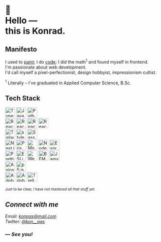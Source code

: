 <h1>
  🌱 <br />
  Hello &mdash; <br />
  this is Konrad.
</h1>

## Manifesto

I used to [paint](https://www.deviantart.com/kon-pas); I do [code](https://github.com/kon-pas?tab=repositories); I did the math<sup>1</sup> and found myself in frontend. <br/>
I&apos;m passionate about web development. <br />
I&apos;d call myself a pixel-perfectionist, design hobbyist, impressionism cultist.

<sup>1</sup> Literally &ndash; I&apos;ve graduated in Applied Computer Science, B.Sc.

## Tech Stack

<picture>
  <source media="(prefers-color-scheme: dark)" srcset="https://cdn.simpleicons.org/TypeScript/white">
  <source media="(prefers-color-scheme: light)" srcset="https://cdn.simpleicons.org/TypeScript/black">
  <img alt="TypeScript" title="TypeScript" height="32" width="32" src="https://cdn.simpleicons.org/TypeScript/black" />
</picture>
<picture>
  <source media="(prefers-color-scheme: dark)" srcset="https://cdn.simpleicons.org/JavaScript/white">
  <source media="(prefers-color-scheme: light)" srcset="https://cdn.simpleicons.org/JavaScript/black">
  <img alt="JavaScript" title="JavaScript" height="32" width="32" src="https://cdn.simpleicons.org/JavaScript/black" />
</picture>
<picture>
  <source media="(prefers-color-scheme: dark)" srcset="https://cdn.simpleicons.org/Python/white">
  <source media="(prefers-color-scheme: light)" srcset="https://cdn.simpleicons.org/Python/black">
  <img alt="Python" title="Python" height="32" width="32" src="https://cdn.simpleicons.org/Python/black" />
</picture>

<br />

<picture>
  <source media="(prefers-color-scheme: dark)" srcset="https://cdn.simpleicons.org/React/white">
  <source media="(prefers-color-scheme: light)" srcset="https://cdn.simpleicons.org/React/black">
  <img alt="React" title="React" height="32" width="32" src="https://cdn.simpleicons.org/React/black" />
</picture>
<picture>
  <source media="(prefers-color-scheme: dark)" srcset="https://cdn.simpleicons.org/ReactQuery/white">
  <source media="(prefers-color-scheme: light)" srcset="https://cdn.simpleicons.org/ReactQuery/black">
  <img alt="React Query" title="React Query" height="32" width="32" src="https://cdn.simpleicons.org/React Query/black" />
</picture>
<picture>
  <source media="(prefers-color-scheme: dark)" srcset="https://cdn.simpleicons.org/ReactRouter/white">
  <source media="(prefers-color-scheme: light)" srcset="https://cdn.simpleicons.org/ReactRouter/black">
  <img alt="React Router" title="React Router" height="32" width="32" src="https://cdn.simpleicons.org/ReactRouter/black" />
</picture>
<picture>
  <source media="(prefers-color-scheme: dark)" srcset="https://cdn.simpleicons.org/ReactHookForm/white">
  <source media="(prefers-color-scheme: light)" srcset="https://cdn.simpleicons.org/ReactHookForm/black">
  <img alt="React Hook Form" title="React Hook Form" height="32" width="32" src="https://cdn.simpleicons.org/ReactHookForm/black" />
</picture>

<br />

<picture>
  <source media="(prefers-color-scheme: dark)" srcset="https://cdn.simpleicons.org/TailwindCSS/white">
  <source media="(prefers-color-scheme: light)" srcset="https://cdn.simpleicons.org/TailwindCSS/black">
  <img alt="TailwindCSS" title="TailwindCSS" height="32" width="32" src="https://cdn.simpleicons.org/TailwindCSS/black" />
</picture>
<picture>
  <source media="(prefers-color-scheme: dark)" srcset="https://cdn.simpleicons.org/styledcomponents/white">
  <source media="(prefers-color-scheme: light)" srcset="https://cdn.simpleicons.org/styledcomponents/black">
  <img alt="styled-components" title="styled-components" height="32" width="32" src="https://cdn.simpleicons.org/styledcomponents/black" />
</picture>
<picture>
  <source media="(prefers-color-scheme: dark)" srcset="https://cdn.simpleicons.org/Sass/white">
  <source media="(prefers-color-scheme: light)" srcset="https://cdn.simpleicons.org/Sass/black">
  <img alt="Sass" title="Sass" height="32" width="32" src="https://cdn.simpleicons.org/Sass/black" />
</picture>

<br />

<picture>
  <source media="(prefers-color-scheme: dark)" srcset="https://cdn.simpleicons.org/Next.js/white">
  <source media="(prefers-color-scheme: light)" srcset="https://cdn.simpleicons.org/Next.js/black">
  <img alt="Next.js" title="Next.js" height="32" width="32" src="https://cdn.simpleicons.org/Next.js/black" />
</picture>
<picture>
  <source media="(prefers-color-scheme: dark)" srcset="https://cdn.simpleicons.org/Prisma/white">
  <source media="(prefers-color-scheme: light)" srcset="https://cdn.simpleicons.org/Prisma/black">
  <img alt="Prisma" title="Prisma" height="32" width="32" src="https://cdn.simpleicons.org/Prisma/black" />
</picture>
<picture>
  <source media="(prefers-color-scheme: dark)" srcset="https://cdn.simpleicons.org/MongoDB/white">
  <source media="(prefers-color-scheme: light)" srcset="https://cdn.simpleicons.org/MongoDB/black">
  <img alt="MongoDB" title="MongoDB" height="32" width="32" src="https://cdn.simpleicons.org/MongoDB/black" />
</picture>
<!-- <picture>
  <source media="(prefers-color-scheme: dark)" srcset="https://cdn.simpleicons.org/GraphQL/white">
  <source media="(prefers-color-scheme: light)" srcset="https://cdn.simpleicons.org/GraphQL/black">
  <img alt="GraphQL" title="GraphQL" height="32" width="32" src="https://cdn.simpleicons.org/GraphQL/black" />
</picture>
<picture>
  <source media="(prefers-color-scheme: dark)" srcset="https://cdn.simpleicons.org/ApolloGraphQL/white">
  <source media="(prefers-color-scheme: light)" srcset="https://cdn.simpleicons.org/ApolloGraphQL/black">
  <img alt="Apollo GraphQL" title="Apollo GraphQL" height="32" width="32" src="https://cdn.simpleicons.org/ApolloGraphQL/black" />
</picture> -->
<picture>
  <source media="(prefers-color-scheme: dark)" srcset="https://cdn.simpleicons.org/Node.js/white">
  <source media="(prefers-color-scheme: light)" srcset="https://cdn.simpleicons.org/Node.js/black">
  <img alt="Node.js" title="Node.js" height="32" width="32" src="https://cdn.simpleicons.org/Node.js/black" />
</picture>
<picture>
  <source media="(prefers-color-scheme: dark)" srcset="https://cdn.simpleicons.org/Express/white">
  <source media="(prefers-color-scheme: light)" srcset="https://cdn.simpleicons.org/Express/black">
  <img alt="Express.js" title="Express.js" height="32" width="32" src="https://cdn.simpleicons.org/Express/black" />
</picture>

<br />

<picture>
  <source media="(prefers-color-scheme: dark)" srcset="https://cdn.simpleicons.org/Prettier/white">
  <source media="(prefers-color-scheme: light)" srcset="https://cdn.simpleicons.org/Prettier/black">
  <img alt="Prettier" title="Prettier" height="32" width="32" src="https://cdn.simpleicons.org/Prettier/black" />
</picture>
<picture>
  <source media="(prefers-color-scheme: dark)" srcset="https://cdn.simpleicons.org/ESLint/white">
  <source media="(prefers-color-scheme: light)" srcset="https://cdn.simpleicons.org/ESLint/black">
  <img alt="ESLint" title="ESLint" height="32" width="32" src="https://cdn.simpleicons.org/ESLint/black" />
</picture>
<picture>
  <source media="(prefers-color-scheme: dark)" srcset="https://cdn.simpleicons.org/Webpack/white">
  <source media="(prefers-color-scheme: light)" srcset="https://cdn.simpleicons.org/Webpack/black">
  <img alt="Webpack" title="Webpack" height="32" width="32" src="https://cdn.simpleicons.org/Webpack/black" />
</picture>
<!-- <picture>
  <source media="(prefers-color-scheme: dark)" srcset="https://cdn.simpleicons.org/Babel/white">
  <source media="(prefers-color-scheme: light)" srcset="https://cdn.simpleicons.org/Babel/black">
  <img alt="Babel" title="Babel" height="32" width="32" src="https://cdn.simpleicons.org/Babel/black" />
</picture> -->
<picture>
  <source media="(prefers-color-scheme: dark)" srcset="https://cdn.simpleicons.org/BEM/white">
  <source media="(prefers-color-scheme: light)" srcset="https://cdn.simpleicons.org/BEM/black">
  <img alt="BEM" title="BEM" height="32" width="32" src="https://cdn.simpleicons.org/BEM/black" />
</picture>
<picture>
  <source media="(prefers-color-scheme: dark)" srcset="https://cdn.simpleicons.org/Jamstack/white">
  <source media="(prefers-color-scheme: light)" srcset="https://cdn.simpleicons.org/Jamstack/black">
  <img alt="Jamstack" title="Jamstack" height="32" width="32" src="https://cdn.simpleicons.org/Jamstack/black" />
</picture>

<br />

<picture>
  <source media="(prefers-color-scheme: dark)" srcset="https://cdn.simpleicons.org/Axios/white">
  <source media="(prefers-color-scheme: light)" srcset="https://cdn.simpleicons.org/Axios/black">
  <img alt="Axios" title="Axios" height="32" width="32" src="https://cdn.simpleicons.org/Axios/black" />
</picture>
<picture>
  <source media="(prefers-color-scheme: dark)" srcset="https://cdn.simpleicons.org/p5.js/white">
  <source media="(prefers-color-scheme: light)" srcset="https://cdn.simpleicons.org/p5.js/black">
  <img alt="p5.js" title="p5.js" height="32" width="32" src="https://cdn.simpleicons.org/p5.js/black" />
</picture>

<br />

<picture>
  <source media="(prefers-color-scheme: dark)" srcset="https://cdn.simpleicons.org/AdobeIllustrator/white">
  <source media="(prefers-color-scheme: light)" srcset="https://cdn.simpleicons.org/AdobeIllustrator/black">
  <img alt="Adobe Illustrator" title="Adobe Illustrator" height="32" width="32" src="https://cdn.simpleicons.org/AdobeIllustrator/black" />
</picture>
<picture>
  <source media="(prefers-color-scheme: dark)" srcset="https://cdn.simpleicons.org/AdobePhotoshop/white">
  <source media="(prefers-color-scheme: light)" srcset="https://cdn.simpleicons.org/AdobePhotoshop/black">
  <img alt="Adobe Photoshop" title="Adobe Photoshop" height="32" width="32" src="https://cdn.simpleicons.org/AdobePhotoshop/black" />
</picture>
<picture>
  <source media="(prefers-color-scheme: dark)" srcset="https://cdn.simpleicons.org/Trello/white">
  <source media="(prefers-color-scheme: light)" srcset="https://cdn.simpleicons.org/Trello/black">
  <img alt="Trello" title="Trello" height="32" width="32" src="https://cdn.simpleicons.org/Trello/black" />
</picture>

<sup>Just to be clear, I have <em>not<em> mastered all that stuff yet.<sup>

## Connect with me

Email: konpas@mail.com <br />
Twitter: [@kon\_\_pas](https://twitter.com/kon__pas) <br />

<!-- [LinkedIn]() -->
<!-- [Discord]() -->

### &mdash; See you!
